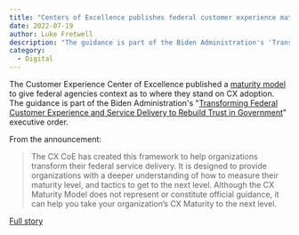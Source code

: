 ```yaml
---
title: "Centers of Excellence publishes federal customer experience maturity model"
date: 2022-07-19
author: Luke Fretwell
description: "The guidance is part of the Biden Administration's 'Transforming Federal Customer Experience and Service Delivery to Rebuild Trust in Government' executive order."
category:
  - Digital
---
```


The Customer Experience Center of Excellence published a [maturity model](https://coe.gsa.gov/docs/CXMaturityModel.pdf) to give federal agencies context as to where they stand on CX adoption. The guidance is part of the Biden Administration's "[Transforming Federal Customer Experience and Service Delivery to Rebuild Trust in Government](https://www.whitehouse.gov/briefing-room/presidential-actions/2021/12/13/executive-order-on-transforming-federal-customer-experience-and-service-delivery-to-rebuild-trust-in-government/)" executive order.

From the announcement:

> The CX CoE has created this framework to help organizations transform their federal service delivery. It is designed to provide organizations with a deeper understanding of how to measure their maturity level, and tactics to get to the next level. Although the CX Maturity Model does not represent or constitute official guidance, it can help you take your organization’s CX Maturity to the next level.

[Full story](https://coe.gsa.gov/2022/06/30/cx-update-20.html?dg)